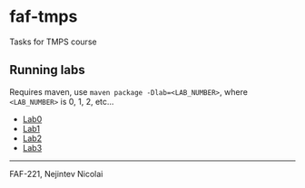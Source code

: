 # faf-tmps

Tasks for TMPS course

## Running labs

Requires maven, use `maven package -Dlab=<LAB_NUMBER>`, where `<LAB_NUMBER>` is 0, 1, 2, etc...

- [Lab0](./src/main/java/lab0/README.md)
- [Lab1](./src/main/java/lab1/README.md)
- [Lab2](./src/main/java/lab2/README.md)
- [Lab3](./src/main/java/lab3/README.md)

---

FAF-221, Nejintev Nicolai
